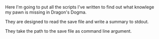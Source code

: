 Here I'm going to put all the scripts I've written to find out
what knowlege my pawn is missing in Dragon's Dogma.

They are designed to read the save file and write a summary to stdout.

They take the path to the save file as command line argument.
